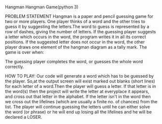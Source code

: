 Hangman
 Hangman Game(python 3)

PROBLEM STATEMENT
Hangman is a paper and pencil guessing game for two or more players. One player thinks of a word and the other tries to guess it by suggesting the letters.The word to guess is represented by a row of dashes, giving the number of letters. If the guessing player suggests a letter which occurs in the word, the program writes it in all its correct positions. If the suggested letter does not occur in the word, the other player draws one element of the hangman diagram as a tally mark. The game is over when:

The guessing player completes the word, or guesses the whole word correctly.

HOW TO PLAY: Our code will generate a word which has to be guessed by the player. So,at the output screen will exist marked out blanks (short lines) for each letter of a word.Then the player will guess a letter. If that letter is in the word(s) then the project will write the letter at everyplace it appears, and cross out that letter in the alphabet. If the letter isn't in the word then we cross out the lifelines (which are usually a finite no. of chances) from the list. The player will continue guessing the letters until he can either solve the word (or phrase) or he will end up losing all the lifelines and he will be declared a LOSER.

